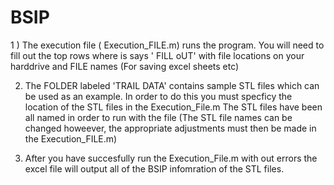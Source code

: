 # BSIP
1 ) The execution file ( Execution_FILE.m) runs the program. You will need to fill out the top
rows where is says ' FILL oUT' with file locations on your harddrive and FILE names (For saving excel sheets etc) 

2) The FOLDER labeled 'TRAIL DATA' contains sample STL files which can be used as an example. In order to do this you
must specficy the location of the STL files in the Execution_File.m The STL files have been all named in order to run with the file
(The STL file names can be changed howeever, the appropriate adjustments must then be made in the Execution_FILE.m) 

3) After you have succesfully run the Execution_File.m with out errors the excel file will output all of the BSIP infomration of the STL files. 




